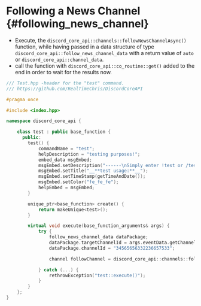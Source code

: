 Following a News Channel {#following_news_channel}
=============
- Execute, the `discord_core_api::channels::followNewsChannelAsync()` function, while having passed in a data structure of type `discord_core_api::follow_news_channel_data` with a return value of `auto` or `discord_core_api::channel_data`.
- call the function with `discord_core_api::co_routine::get()` added to the end in order to wait for the results now.

```cpp
/// Test.hpp -header for the "test" command.
/// https://github.com/RealTimeChris/DiscordCoreAPI

#pragma once

#include <index.hpp>

namespace discord_core_api {

	class test : public base_function {
	  public:
		test() {
			commandName = "test";
			helpDescription = "testing purposes!";
			embed_data msgEmbed;
			msgEmbed.setDescription("------\nSimply enter !test or /test!\n------");
			msgEmbed.setTitle("__**test usage:**__");
			msgEmbed.setTimeStamp(getTimeAndDate());
			msgEmbed.setColor("fe_fe_fe");
			helpEmbed = msgEmbed;
		}

		unique_ptr<base_function> create() {
			return makeUnique<test>();
		}

		virtual void execute(base_function_arguments& args) {
			try {
				follow_news_channel_data dataPackage;
				dataPackage.targetChannelId = args.eventData.getChannelId();
				dataPackage.channelId = "34565656332236657533";

				channel followChannel = discord_core_api::channels::followNewsChannelAsync(const dataPackage).get();

			} catch (...) {
				rethrowException("test::execute()");
			}
		}
	};
}
```
